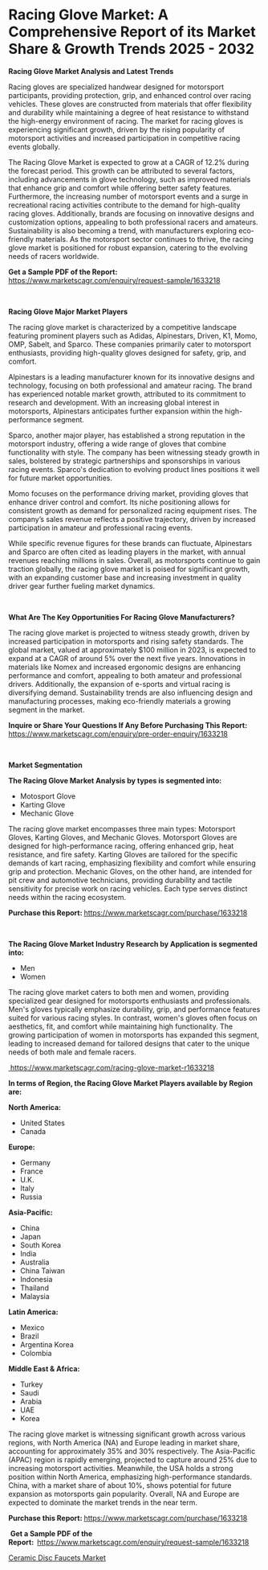 <p><h1>Racing Glove Market: A Comprehensive Report of its Market Share & Growth Trends 2025 - 2032</h1></p><p><strong>Racing Glove Market Analysis and Latest Trends</strong></p>
<p><p>Racing gloves are specialized handwear designed for motorsport participants, providing protection, grip, and enhanced control over racing vehicles. These gloves are constructed from materials that offer flexibility and durability while maintaining a degree of heat resistance to withstand the high-energy environment of racing. The market for racing gloves is experiencing significant growth, driven by the rising popularity of motorsport activities and increased participation in competitive racing events globally.</p><p>The Racing Glove Market is expected to grow at a CAGR of 12.2% during the forecast period. This growth can be attributed to several factors, including advancements in glove technology, such as improved materials that enhance grip and comfort while offering better safety features. Furthermore, the increasing number of motorsport events and a surge in recreational racing activities contribute to the demand for high-quality racing gloves. Additionally, brands are focusing on innovative designs and customization options, appealing to both professional racers and amateurs. Sustainability is also becoming a trend, with manufacturers exploring eco-friendly materials. As the motorsport sector continues to thrive, the racing glove market is positioned for robust expansion, catering to the evolving needs of racers worldwide.</p></p>
<p><strong>Get a Sample PDF of the Report:&nbsp;</strong> <a href="https://www.marketscagr.com/enquiry/request-sample/1633218?utm_campaign=3135&utm_medium=2&utm_source=Github&utm_content=ia&utm_term=05042025&utm_id=racing-glove">https://www.marketscagr.com/enquiry/request-sample/1633218</a></p>
<p>&nbsp;</p>
<p><strong>Racing Glove Major Market Players</strong></p>
<p><p>The racing glove market is characterized by a competitive landscape featuring prominent players such as Adidas, Alpinestars, Driven, K1, Momo, OMP, Sabelt, and Sparco. These companies primarily cater to motorsport enthusiasts, providing high-quality gloves designed for safety, grip, and comfort.</p><p>Alpinestars is a leading manufacturer known for its innovative designs and technology, focusing on both professional and amateur racing. The brand has experienced notable market growth, attributed to its commitment to research and development. With an increasing global interest in motorsports, Alpinestars anticipates further expansion within the high-performance segment.</p><p>Sparco, another major player, has established a strong reputation in the motorsport industry, offering a wide range of gloves that combine functionality with style. The company has been witnessing steady growth in sales, bolstered by strategic partnerships and sponsorships in various racing events. Sparco's dedication to evolving product lines positions it well for future market opportunities.</p><p>Momo focuses on the performance driving market, providing gloves that enhance driver control and comfort. Its niche positioning allows for consistent growth as demand for personalized racing equipment rises. The company’s sales revenue reflects a positive trajectory, driven by increased participation in amateur and professional racing events.</p><p>While specific revenue figures for these brands can fluctuate, Alpinestars and Sparco are often cited as leading players in the market, with annual revenues reaching millions in sales. Overall, as motorsports continue to gain traction globally, the racing glove market is poised for significant growth, with an expanding customer base and increasing investment in quality driver gear further fueling market dynamics.</p></p>
<p>&nbsp;</p>
<p><strong>What Are The Key Opportunities For Racing Glove Manufacturers?</strong></p>
<p><p>The racing glove market is projected to witness steady growth, driven by increased participation in motorsports and rising safety standards. The global market, valued at approximately $100 million in 2023, is expected to expand at a CAGR of around 5% over the next five years. Innovations in materials like Nomex and increased ergonomic designs are enhancing performance and comfort, appealing to both amateur and professional drivers. Additionally, the expansion of e-sports and virtual racing is diversifying demand. Sustainability trends are also influencing design and manufacturing processes, making eco-friendly materials a growing segment in the market.</p></p>
<p><strong>Inquire or Share Your Questions If Any Before Purchasing This Report:</strong> <a href="https://www.marketscagr.com/enquiry/pre-order-enquiry/1633218?utm_campaign=3135&utm_medium=2&utm_source=Github&utm_content=ia&utm_term=05042025&utm_id=racing-glove">https://www.marketscagr.com/enquiry/pre-order-enquiry/1633218</a></p>
<p>&nbsp;</p>
<p><strong>Market Segmentation</strong></p>
<p><strong>The Racing Glove Market Analysis by types is segmented into:</strong></p>
<p><ul><li>Motosport Glove</li><li>Karting Glove</li><li>Mechanic Glove</li></ul></p>
<p><p>The racing glove market encompasses three main types: Motorsport Gloves, Karting Gloves, and Mechanic Gloves. Motorsport Gloves are designed for high-performance racing, offering enhanced grip, heat resistance, and fire safety. Karting Gloves are tailored for the specific demands of kart racing, emphasizing flexibility and comfort while ensuring grip and protection. Mechanic Gloves, on the other hand, are intended for pit crew and automotive technicians, providing durability and tactile sensitivity for precise work on racing vehicles. Each type serves distinct needs within the racing ecosystem.</p></p>
<p><strong>Purchase this Report:&nbsp;</strong><a href="https://www.marketscagr.com/purchase/1633218?utm_campaign=3135&utm_medium=2&utm_source=Github&utm_content=ia&utm_term=05042025&utm_id=racing-glove">https://www.marketscagr.com/purchase/1633218</a></p>
<p>&nbsp;</p>
<p><strong>The Racing Glove Market Industry Research by Application is segmented into:</strong></p>
<p><ul><li>Men</li><li>Women</li></ul></p>
<p><p>The racing glove market caters to both men and women, providing specialized gear designed for motorsports enthusiasts and professionals. Men's gloves typically emphasize durability, grip, and performance features suited for various racing styles. In contrast, women's gloves often focus on aesthetics, fit, and comfort while maintaining high functionality. The growing participation of women in motorsports has expanded this segment, leading to increased demand for tailored designs that cater to the unique needs of both male and female racers.</p></p>
<p><a href="https://www.marketscagr.com/racing-glove-market-r1633218?utm_campaign=3135&utm_medium=2&utm_source=Github&utm_content=ia&utm_term=05042025&utm_id=racing-glove">&nbsp;https://www.marketscagr.com/racing-glove-market-r1633218</a></p>
<p><strong>In terms of Region, the Racing Glove Market Players available by Region are:</strong></p>
<p>
    <p> <strong> North America: </strong>
        <ul>
            <li>United States</li>
            <li>Canada</li>
        </ul>
        </p> 
    <p> <strong> Europe: </strong>
        <ul>
            <li>Germany</li>
            <li>France</li>
            <li>U.K.</li>
            <li>Italy</li>
            <li>Russia</li>
        </ul>
        </p> 
    <p> <strong> Asia-Pacific: </strong>
        <ul>
            <li>China</li>
            <li>Japan</li>
            <li>South Korea</li>
            <li>India</li>
            <li>Australia</li>
            <li>China Taiwan</li>
            <li>Indonesia</li>
            <li>Thailand</li>
            <li>Malaysia</li>
        </ul>
        </p> 
    <p> <strong> Latin America: </strong>
        <ul>
            <li>Mexico</li>
            <li>Brazil</li>
            <li>Argentina Korea</li>
            <li>Colombia</li>
        </ul>
        </p> 
    <p> <strong> Middle East & Africa: </strong>
        <ul>
            <li>Turkey</li>
            <li>Saudi</li>
            <li>Arabia</li>
            <li>UAE</li>
            <li>Korea</li>
        </ul>
    </p>
    </p>
<p><p>The racing glove market is witnessing significant growth across various regions, with North America (NA) and Europe leading in market share, accounting for approximately 35% and 30% respectively. The Asia-Pacific (APAC) region is rapidly emerging, projected to capture around 25% due to increasing motorsport activities. Meanwhile, the USA holds a strong position within North America, emphasizing high-performance standards. China, with a market share of about 10%, shows potential for future expansion as motorsports gain popularity. Overall, NA and Europe are expected to dominate the market trends in the near term.</p></p>
<p><strong>Purchase this Report: </strong><a href="https://www.marketscagr.com/purchase/1633218?utm_campaign=3135&utm_medium=2&utm_source=Github&utm_content=ia&utm_term=05042025&utm_id=racing-glove">https://www.marketscagr.com/purchase/1633218</a></p>
<p>&nbsp;<strong>Get a Sample PDF of the Report:&nbsp;&nbsp;</strong><a href="https://www.marketscagr.com/enquiry/request-sample/1633218?utm_campaign=3135&utm_medium=2&utm_source=Github&utm_content=ia&utm_term=05042025&utm_id=racing-glove">https://www.marketscagr.com/enquiry/request-sample/1633218</a></p>
<p><strong></strong></p>
<p><p><a href="https://github.com/awalinfucci/Market-Research-Report-List-1/blob/main/ceramic-disc-faucets-market.md?utm_campaign=3135&utm_medium=2&utm_source=Github&utm_content=ia&utm_term=05042025&utm_id=racing-glove">Ceramic Disc Faucets Market</a></p></p>
